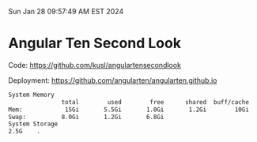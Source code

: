 Sun Jan 28 09:57:49 AM EST 2024

# Angular Ten Second Look

Code: https://github.com/kusl/angulartensecondlook

Deployment: https://github.com/angularten/angularten.github.io

```bash
System Memory
               total        used        free      shared  buff/cache   available
Mem:            15Gi       5.5Gi       1.0Gi       1.2Gi        10Gi       9.8Gi
Swap:          8.0Gi       1.2Gi       6.8Gi
System Storage
2.5G	.

